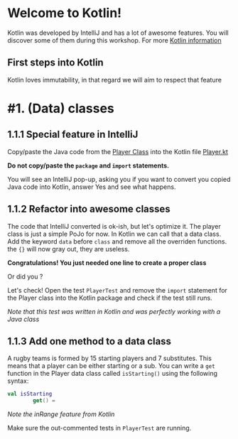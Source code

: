 # Welcome to Kotlin! 

Kotlin was developed by IntelliJ and has a lot of awesome features. You will discover some of them
during this workshop. 
For more [Kotlin information](https://kotlinlang.org/docs/reference/)

## First steps into Kotlin
Kotlin loves immutability, in that regard we will aim to respect that feature

#1. (Data) classes
==================

1.1.1 Special feature in IntelliJ
-------------------------------------
Copy/paste the Java code from the [Player Class](./../src/main/java/com/paulienvanalst/rugbymatch/team/Player.java) into 
the Kotlin file [Player.kt](./../src/main/kotlin/com/paulienvanalst/rugbymatch/players/Player.kt)

**Do not copy/paste the `package` and `import` statements.**

You will see an  IntelliJ pop-up, asking you if you want to convert you copied Java code into Kotlin, answer Yes and see what happens.

1.1.2 Refactor into awesome classes
------------------------------------
The code that IntelliJ converted is ok-ish, but let's optimize it. The player class is just a simple PoJo for now. 
In Kotlin we can call that a data class. Add the keyword `data` before `class` and remove all the overriden functions.
the `{}` will now gray out, they are useless.

**Congratulations! You just needed one line to create a proper class**

Or did you ? 

Let's check! Open the test `PlayerTest` and remove the `import` statement for the Player class into the Kotlin package and check if the test still runs.

*Note that this test was written in Kotlin and was perfectly working with a Java class*

1.1.3 Add one method to a data class
------------------------------------
A rugby teams is formed by 15 starting players and 7 substitutes. This means that a player can be either starting or a sub.
You can write a `get` function in the Player data class called `isStarting()` using the following syntax:
```kotlin
val isStarting
        get() = 
```
*Note the inRange feature from Kotlin*

Make sure the out-commented tests in `PlayerTest` are running.

